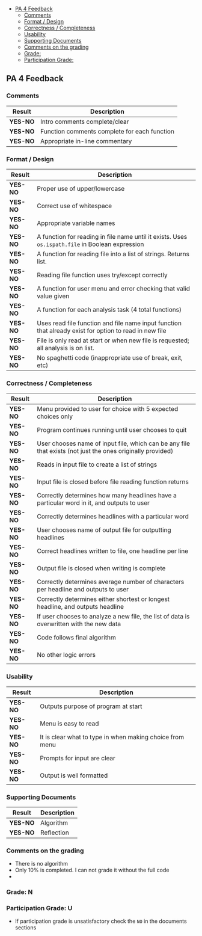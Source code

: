 

- [PA 4 Feedback](#pa-4-feedback)
  - [Comments](#comments)
  - [Format / Design](#format--design)
  - [Correctness / Completeness](#correctness--completeness)
  - [Usability](#usability)
  - [Supporting Documents](#supporting-documents)
  - [Comments on the grading](#comments-on-the-grading)
  - [Grade:](#grade)
  - [Participation Grade:](#participation-grade)


## PA 4 Feedback


### Comments
| Result   | Description                                   |
|----------|-----------------------------------------------|
| **YES-NO**   | Intro comments complete/clear                 |
| **YES-NO**   | Function comments complete for each function  |
| **YES-NO**   | Appropriate in-line commentary                |

### Format / Design
| Result   | Description                                                                                            |
|----------|--------------------------------------------------------------------------------------------------------|
| **YES-NO**   | Proper use of upper/lowercase                                                                          |
| **YES-NO**   | Correct use of whitespace                                                                              |
| **YES-NO**   | Appropriate variable names                                                                             |
| **YES-NO**   | A function for reading in file name until it exists. Uses `os.ispath.file` in Boolean expression       |
| **YES-NO**   | A function for reading file into a list of strings. Returns list.                                      |
| **YES-NO**   | Reading file function uses try/except correctly                                                        |
| **YES-NO**   | A function for user menu and error checking that valid value given                                     |
| **YES-NO**   | A function for each analysis task (4 total functions)                                                  |
| **YES-NO**   | Uses read file function and file name input function that already exist for option to read in new file |
| **YES-NO**   | File is only read at start or when new file is requested; all analysis is on list.                     |
| **YES-NO**   | No spaghetti code (inappropriate use of break, exit, etc)                                              |

### Correctness / Completeness
| Result   | Description                                                                                                |
|----------|------------------------------------------------------------------------------------------------------------|
| **YES-NO**   | Menu provided to user for choice with 5 expected choices only                                              |
| **YES-NO**   | Program continues running until user chooses to quit                                                       |
| **YES-NO**   | User chooses name of input file, which can be any file that exists (not just the ones originally provided) |
| **YES-NO**   | Reads in input file to create a list of strings                                                            |
| **YES-NO**   | Input file is closed before file reading function returns                                                  |
| **YES-NO**   | Correctly determines how many headlines have a particular word in it, and outputs to user                  |
| **YES-NO**   | Correctly determines headlines with a particular word                                                      |
| **YES-NO**   | User chooses name of output file for outputting headlines                                                  |
| **YES-NO**   | Correct headlines written to file, one headline per line                                                   |
| **YES-NO**   | Output file is closed when writing is complete                                                             |
| **YES-NO**   | Correctly determines average number of characters per headline and outputs to user                         |
| **YES-NO**   | Correctly determines either shortest or longest headline, and outputs headline                             |
| **YES-NO**   | If user chooses to analyze a new file, the list of data is overwritten with the new data                   |
| **YES-NO**   | Code follows final algorithm                                                                               |
| **YES-NO**   | No other logic errors                                                                                      |

### Usability
| Result   | Description                                               |
|----------|-----------------------------------------------------------|
| **YES-NO**   | Outputs purpose of program at start                       |
| **YES-NO**   | Menu is easy to read                                      |
| **YES-NO**   | It is clear what to type in when making choice from menu  |
| **YES-NO**   | Prompts for input are clear                               |
| **YES-NO**   | Output is well formatted                                  |

### Supporting Documents
| Result   | Description                                               |
|----------|-----------------------------------------------------------|
| **YES-NO**   | Algorithm                                                 |
| **YES-NO**   | Reflection                                                |


### Comments on the grading
- There is no algorithm
- Only 10% is completed. I can not grade it without the full code
- 

### Grade: N

### Participation Grade: U
 - If participation grade is unsatisfactory check the `NO` in the documents sections